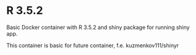 # R 3.5.2
Basic Docker container with R 3.5.2 and shiny package for running shiny app.

This container is basic for future container, f.e. kuzmenkov111/shinyr
